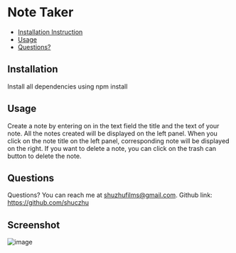 # Note Taker 
* [Installation Instruction](#instruction)
* [Usage](#usage)
* [Questions?](#question)
## Installation
Install all dependencies using npm install
## Usage
Create a note by entering on in the text field the title and the text of your note. All the notes created will be displayed on the left panel. When you click on the note title on the left panel, corresponding note will be displayed on the right. If you want to delete a note, you can click on the trash can button to delete the note. 
## Questions
Questions? You can reach me at shuzhufilms@gmail.com.
Github link: https://github.com/shuczhu

## Screenshot
![image](https://user-images.githubusercontent.com/108253013/192723273-cb729b0a-b5f1-4a6d-8f8b-4d5971052ddc.png)

